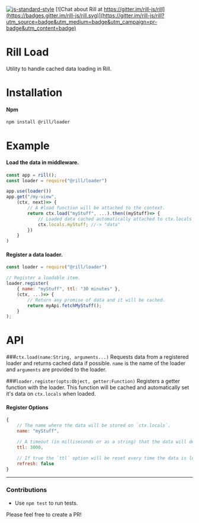 [![js-standard-style](https://img.shields.io/badge/code%20style-standard-brightgreen.svg)](http://standardjs.com/)
[![Chat about Rill at https://gitter.im/rill-js/rill](https://badges.gitter.im/rill-js/rill.svg)](https://gitter.im/rill-js/rill?utm_source=badge&utm_medium=badge&utm_campaign=pr-badge&utm_content=badge)

# Rill Load
Utility to handle cached data loading in Rill.

# Installation

#### Npm
```console
npm install @rill/loader
```

# Example

#### Load the data in middleware.
```js
const app = rill();
const loader = require("@rill/loader")

app.use(loader())
app.get("/my-view",
	(ctx, next)=> {
		// A #load function will be attached to the context.
		return ctx.load("myStuff", ...).then((myStuff)=> {
			// Loaded data cached automatically attached to ctx.locals
			ctx.locals.myStuff; //-> "data"
		})
	}
)
```

#### Register a data loader.
```js
const loader = require("@rill/loader")

// Register a loadable item.
loader.register(
	{ name: "myStuff", ttl: "30 minutes" },
	(ctx, ...)=> {
	    // Return any promise of data and it will be cached.
	    return myApi.fetchMyStuff();
	}
);
```

# API

###`ctx.load(name:String, arguments...)`
Requests data from a registered loader and returns cached data if possible.
`name` is the name of the loader and `arguments` are provided to the loader.

###`loader.register(opts:Object, getter:Function)`
Registers a getter function with the loader.
This function will be cached and automatically set it's data on `ctx.locals` when loaded.

#### Register Options
```js
{
	// The name where the data will be stored on `ctx.locals`.
	name: "myStuff",

	// A timeout (in milliseconds or as a string) that the data will deleted in.
	ttl: 3000,

	// If true the `ttl` option will be reset every time the data is loaded.
	refresh: false
}
```

---

### Contributions

* Use `npm test` to run tests.

Please feel free to create a PR!
